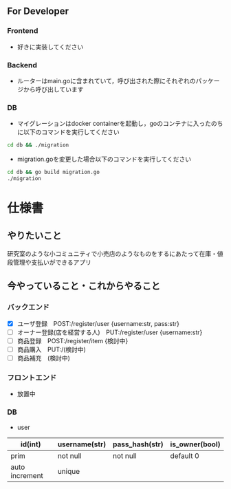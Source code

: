 ## For Developer

### Frontend

- 好きに実装してください

### Backend

- ルーターはmain.goに含まれていて，呼び出された際にそれぞれのパッケージから呼び出しています

### DB

- マイグレーションはdocker containerを起動し，goのコンテナに入ったのちに以下のコマンドを実行してください
```bash
cd db && ./migration
```
- migration.goを変更した場合以下のコマンドを実行してください
```bash
cd db && go build migration.go
./migration
```

# 仕様書

## やりたいこと

研究室のような小コミュニティで小売店のようなものをするにあたって在庫・値段管理や支払いができるアプリ

## 今やっていること・これからやること

### バックエンド

- [x] ユーザ登録　POST:/register/user {username:str, pass:str}
- [ ] オーナー登録(店を経営する人)　PUT:/register/user {username:str}
- [ ] 商品登録　POST:/register/item {検討中}
- [ ] 商品購入　PUT:/(検討中)
- [ ] 商品補充　(検討中)

### フロントエンド

- 放置中

### DB

- user

| id(int)        | username(str) | pass_hash(str) | is_owner(bool) | 
| -------------- | ------------- | -------------- | -------------- | 
| prim           | not null      | not null       | default 0      | 
| auto increment | unique        |                |                | 